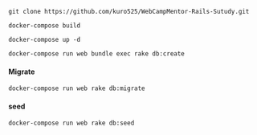 ```
git clone https://github.com/kuro525/WebCampMentor-Rails-Sutudy.git
```

```
docker-compose build
```

```
docker-compose up -d
```

```
docker-compose run web bundle exec rake db:create
```



#### Migrate

```
docker-compose run web rake db:migrate
```

#### seed

```
docker-compose run web rake db:seed
```
